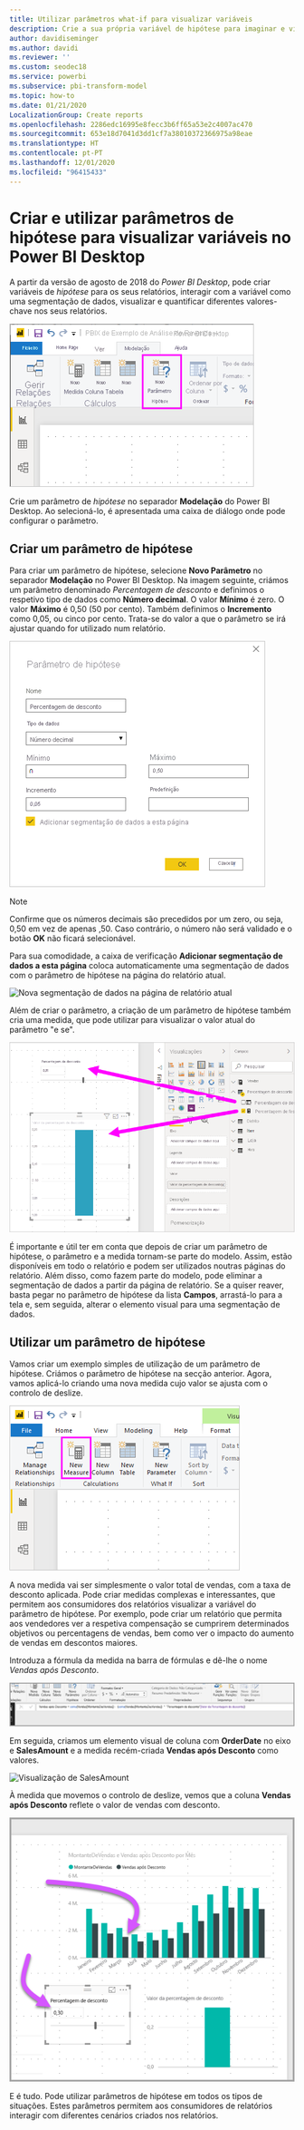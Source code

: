 ```yaml
---
title: Utilizar parâmetros what-if para visualizar variáveis
description: Crie a sua própria variável de hipótese para imaginar e visualizar variáveis no Power BI
author: davidiseminger
ms.author: davidi
ms.reviewer: ''
ms.custom: seodec18
ms.service: powerbi
ms.subservice: pbi-transform-model
ms.topic: how-to
ms.date: 01/21/2020
LocalizationGroup: Create reports
ms.openlocfilehash: 2286edc16995e8fecc3b6ff65a53e2c4007ac470
ms.sourcegitcommit: 653e18d7041d3dd1cf7a38010372366975a98eae
ms.translationtype: HT
ms.contentlocale: pt-PT
ms.lasthandoff: 12/01/2020
ms.locfileid: "96415433"
---
```

# <a name="create-and-use-what-if-parameters-to-visualize-variables-in-power-bi-desktop"></a>Criar e utilizar parâmetros de hipótese para visualizar variáveis no Power BI Desktop

A partir da versão de agosto de 2018 do *Power BI Desktop*, pode criar variáveis de *hipótese* para os seus relatórios, interagir com a variável como uma segmentação de dados, visualizar e quantificar diferentes valores-chave nos seus relatórios.

![Opção de Novo Parâmetro](media/desktop-what-if/what-if_01.png)

Crie um parâmetro de *hipótese* no separador **Modelação** do Power BI Desktop. Ao selecioná-lo, é apresentada uma caixa de diálogo onde pode configurar o parâmetro.

## <a name="creating-a-what-if-parameter"></a>Criar um parâmetro de hipótese

Para criar um parâmetro de hipótese, selecione **Novo Parâmetro** no separador **Modelação** no Power BI Desktop. Na imagem seguinte, criámos um parâmetro denominado *Percentagem de desconto* e definimos o respetivo tipo de dados como **Número decimal**. O valor **Mínimo** é zero. O valor **Máximo** é 0,50 (50 por cento). Também definimos o **Incremento** como 0,05, ou cinco por cento. Trata-se do valor a que o parâmetro se irá ajustar quando for utilizado num relatório.

![Valores do parâmetro de hipótese](media/desktop-what-if/what-if_02.png)

> [!NOTE]
> Confirme que os números decimais são precedidos por um zero, ou seja, 0,50 em vez de apenas ,50. Caso contrário, o número não será validado e o botão **OK** não ficará selecionável.
> 
> 

Para sua comodidade, a caixa de verificação **Adicionar segmentação de dados a esta página** coloca automaticamente uma segmentação de dados com o parâmetro de hipótese na página do relatório atual.

![Nova segmentação de dados na página de relatório atual](media/desktop-what-if/what-if_03.png)

Além de criar o parâmetro, a criação de um parâmetro de hipótese também cria uma medida, que pode utilizar para visualizar o valor atual do parâmetro "e se".

![Medida criada para o parâmetro de hipótese](media/desktop-what-if/what-if_04.png)

É importante e útil ter em conta que depois de criar um parâmetro de hipótese, o parâmetro e a medida tornam-se parte do modelo. Assim, estão disponíveis em todo o relatório e podem ser utilizados noutras páginas do relatório. Além disso, como fazem parte do modelo, pode eliminar a segmentação de dados a partir da página de relatório. Se a quiser reaver, basta pegar no parâmetro de hipótese da lista **Campos**, arrastá-lo para a tela e, sem seguida, alterar o elemento visual para uma segmentação de dados.

## <a name="using-a-what-if-parameter"></a>Utilizar um parâmetro de hipótese

Vamos criar um exemplo simples de utilização de um parâmetro de hipótese. Criámos o parâmetro de hipótese na secção anterior. Agora, vamos aplicá-lo criando uma nova medida cujo valor se ajusta com o controlo de deslize.

![Adicionar uma nova medida para utilizar com parâmetros](media/desktop-what-if/what-if_05.png)

A nova medida vai ser simplesmente o valor total de vendas, com a taxa de desconto aplicada. Pode criar medidas complexas e interessantes, que permitem aos consumidores dos relatórios visualizar a variável do parâmetro de hipótese. Por exemplo, pode criar um relatório que permita aos vendedores ver a respetiva compensação se cumprirem determinados objetivos ou percentagens de vendas, bem como ver o impacto do aumento de vendas em descontos maiores.

Introduza a fórmula da medida na barra de fórmulas e dê-lhe o nome *Vendas após Desconto*.

![Definição de Vendas após Desconto](media/desktop-what-if/what-if_06.png)

Em seguida, criamos um elemento visual de coluna com **OrderDate** no eixo e **SalesAmount** e a medida recém-criada **Vendas após Desconto** como valores.

![Visualização de SalesAmount](media/desktop-what-if/what-if_07.png)

À medida que movemos o controlo de deslize, vemos que a coluna **Vendas após Desconto** reflete o valor de vendas com desconto.

![O controlo de deslize interage com a visualização](media/desktop-what-if/what-if_08.png)

E é tudo. Pode utilizar parâmetros de hipótese em todos os tipos de situações. Estes parâmetros permitem aos consumidores de relatórios interagir com diferentes cenários criados nos relatórios.
